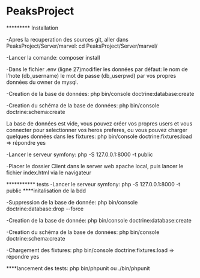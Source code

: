 # PeaksProject
********* Installation

-Apres la recuperation des sources git, aller dans PeaksProject/Server/marvel:
 cd PeaksProject/Server/marvel/

-Lancer la comande:
 composer install

-Dans le fichier .env (ligne 27)modifier les données par défaut:
le nom de l'hote (db_username)
le mot de passe (db_userpwd)
par vos propres données du owner de mysql.

-Creation de la base de données:
	php bin/console doctrine:database:create

-Creation du schéma de la base de données:
	php bin/console doctrine:schema:create

La base de données est vide, vous pouvez créer vos propres users et vous connecter pour selectionner vos heros preferes, ou vous pouvez charger quelques données dans les fixtures:
	php bin/console doctrine:fixtures:load
=> répondre yes

-Lancer le serveur symfony:
	php -S 127.0.0.1:8000 -t public

-Placer le dossier Client dans le server web apache local, puis lancer le fichier index.html via le navigateur


*********** tests
-Lancer le serveur symfony:
	php -S 127.0.0.1:8000 -t public
****initalisation de la bdd

-Suppression de la base de donnée:
	php bin/console doctrine:database:drop --force

-Creation de la base de donnée:
	php bin/console doctrine:database:create

-Creation du schéma de la base de données:
	php bin/console doctrine:schema:create

-Chargement des fixtures:
	php bin/console doctrine:fixtures:load
=> répondre yes

****lancement des tests:
php bin/phpunit
ou 
./bin/phpunit

